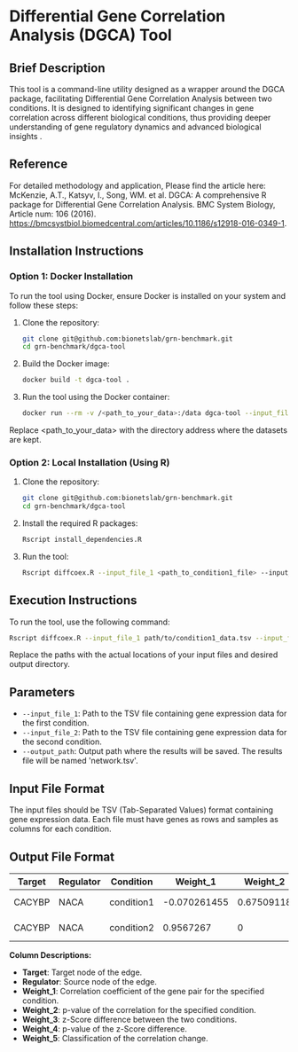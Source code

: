 # Differential Gene Correlation Analysis (DGCA) Tool

## Brief Description
This tool is a command-line utility designed as a wrapper around the DGCA package, facilitating Differential Gene Correlation Analysis between two conditions. It is designed to identifying significant changes in gene correlation across different biological conditions, thus providing deeper understanding of gene regulatory dynamics and advanced biological insights .

## Reference
For detailed methodology and application, Please find the article here:
McKenzie, A.T., Katsyv, I., Song, WM. et al. DGCA: A comprehensive R package for Differential Gene Correlation Analysis. BMC System Biology, Article num: 106 (2016). https://bmcsystbiol.biomedcentral.com/articles/10.1186/s12918-016-0349-1.

## Installation Instructions

### Option 1: Docker Installation
To run the tool using Docker, ensure Docker is installed on your system and follow these steps:
1. Clone the repository:
   ```bash
   git clone git@github.com:bionetslab/grn-benchmark.git
   cd grn-benchmark/dgca-tool
   ```
2. Build the Docker image:
   ```bash
   docker build -t dgca-tool .
   ```
3. Run the tool using the Docker container:
   ```bash
   docker run --rm -v /<path_to_your_data>:/data dgca-tool --input_file_1 /data/condition1.tsv --input_file_2 /data/condition2.tsv --output_path /data
   ```

Replace <path_to_your_data> with the directory address where the datasets are kept.

### Option 2: Local Installation (Using R)
1. Clone the repository:
   ```bash
   git clone git@github.com:bionetslab/grn-benchmark.git
   cd grn-benchmark/dgca-tool
   ```
2. Install the required R packages:
   ```bash
   Rscript install_dependencies.R
   ```
3. Run the tool:
   ```bash
   Rscript diffcoex.R --input_file_1 <path_to_condition1_file> --input_file_2 <path_to_condition2_file> --output_path <output_directory>
   ```

## Execution Instructions
To run the tool, use the following command:
```bash
Rscript diffcoex.R --input_file_1 path/to/condition1_data.tsv --input_file_2 path/to/condition2_data.tsv --output_path path/to/output
```
Replace the paths with the actual locations of your input files and desired output directory.

## Parameters
- `--input_file_1`: Path to the TSV file containing gene expression data for the first condition.
- `--input_file_2`: Path to the TSV file containing gene expression data for the second condition.
- `--output_path`: Output path where the results will be saved. The results file will be named 'network.tsv'.

## Input File Format
The input files should be TSV (Tab-Separated Values) format containing gene expression data. Each file must have genes as rows and samples as columns for each condition.

## Output File Format
| Target  | Regulator | Condition    | Weight_1      | Weight_2   | Weight_3     | Weight_4     | Weight_5 |
|---------|-----------|--------------|---------------|------------|--------------|--------------|----------|
| CACYBP  | NACA      | condition1   | -0.070261455  | 0.67509118 | 1.100991e-24 | 1.100991e-24 | 0/+      |
| CACYBP  | NACA      | condition2   | 0.9567267     | 0          | 1.100991e-24 | 1.100991e-24 | 0/+      |

**Column Descriptions:**
- **Target**: Target node of the edge.
- **Regulator**: Source node of the edge.
- **Weight_1**: Correlation coefficient of the gene pair for the specified condition.
- **Weight_2**: p-value of the correlation for the specified condition.
- **Weight_3**: z-Score difference between the two conditions.
- **Weight_4**: p-value of the z-Score difference.
- **Weight_5**: Classification of the correlation change.
